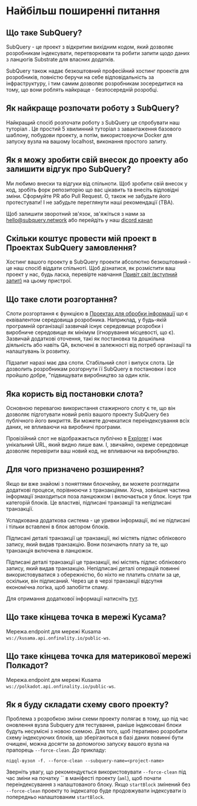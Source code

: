 # Найбільш поширенні питання

## Що таке SubQuery?

SubQuery - це проект з відкритим вихідним кодом, який дозволяє розробникам індексувати, перетворювати та робити запити щодо даних з ланцюгів Substrate для власних додатків.

SubQuery також надає безкоштовний професійний хостинг проектів для розробників, повністю беручи на себе відповідальність за інфраструктуру, і тим самим дозволяє розробникам зосередитися на тому, що вони роблять найкраще - безпосередній розробці.

## Як найкраще розпочати роботу з SubQuery?

Найкращий спосіб розпочати роботу з SubQuery це спробувати наш туторіал <Hello world>. Це простий 5 хвилинний туторіал з завантаження базового шаблону, побудови проекту, а потім, використовуючи Docker для запуску вузла на вашому localhost, виконання простого запиту.

## Як я можу зробити свій внесок до проекту або залишити відгук про SubQuery?

Ми любимо внески та відгуки від спільноти. Щоб зробити свій внесок у код, зробіть форк репозиторію що вас цікавить та внесіть відповідні зміни. Сформуйте PR або Pull Request. О, також не забудьте його протестувати! І не забудьте переглянути наші рекомендації (TBA).

Щоб залишити зворотний зв'язок, зв'яжіться з нами за hello@subquery.network або перейдіть у наш [dicord канал](https://discord.com/invite/78zg8aBSMG)

## Скільки коштує провести мій проект в Проектах SubQuery замовлення?

Хостинг вашого проекту в SubQuery проекти абсолютно безкоштовний - це наш спосіб віддати спільноті. Щоб дізнатися, як розмістити ваш проект у нас, будь ласка, перевірте навчання [Привіт світ (вступний запит)](../quickstart/helloworld-hosted.md) на цьому пристрої.

## Що таке слоти розгортання?

Слоти розгортання є функцією в [Проектах для обробки інформації](https://project.subquery.network) що є еквівалентом середовища розробника. Наприклад, у будь-якій програмній організації зазвичай існує середовище розробки і виробниче середовище як мінімум (ігнорування місцевості, що є). Зазвичай додаткові оточення, такі як постановка та дошкільна діяльність або навіть QA, включені в залежності від потреб організації та налаштувань їх розвитку.

Підзапит наразі має два слоти. Стабільний слот і випуск слота. Це дозволить розробникам розгорнути її SubQuery в постановки і все пройшло добре, "підвищувати виробництво за один клік.

## Яка користь від постановки слота?

Основною перевагою використання стажирного слоту є те, що він дозволяє підготувати новий реліз вашого проекту SubQuery без публічного його викриття. Ви можете дочекатися переіндексування всіх даних, не впливаючи на виробничі програми.

Провізійний слот не відображається публічно в [Explorer](https://explorer.subquery.network/) і має унікальний URL, який видно лише вам. І, звичайно, окреме середовище дозволяє перевірити ваш новий код, не впливаючи на виробництво.

## Для чого призначено розширення?

Якщо ви вже знайомі з поняттями блокчейну, ви можете розглядати додаткові процеси, порівнюючи з транзакціями. Хоча, зовнішня частина інформації знаходиться поза ланцюжком і включається у блок. Існує три категорій блоків. Це властиві, підписані транзакції та непідписані транзакції.

Успадкована додаткова система - це уривки інформації, які не підписані і тільки вставлені в блок автором блоків.

Підписані деталі транзакції це транзакції, які містять підпис облікового запису, який видав транзакцію. Вони позичають плату за те, що транзакція включена в ланцюжок.

Підписані деталі транзакції це транзакції, які містять підпис облікового запису, який видав транзакцію. Непідписані деталі операцій повинні використовуватися з обережністю, бо ніхто не платить сплати за це, оскільки, він підписаний. Через це в черзі транзакції відсутня економічна логіка, щоб запобігти спаму.

Для отримання додаткової інформації натисніть [тут](https://substrate.dev/docs/en/knowledgebase/learn-substrate/extrinsics).

## Що таке кінцева точка в мережі Кусама?

Мережа.endpoint для мережі Kusama `ws://kusama.api.onfinality.io/public-ws`.

## Що таке кінцева точка для материкової мережі Полкадот?

Мережа.endpoint для мережі Kusama `ws://polkadot.api.onfinality.io/public-ws`.

## Як я буду складати схему свого проекту?

Проблема з розробкою зміни схеми проекту полягає в тому, що під час оновлення вузла Subquery для тестування, раніше індексовані блоки будуть несумісні з новою схемою. Для того, щоб ітеративно розробити схему індексуючих блоків, що зберігаються в базі даних повинні бути очищені, можна досягти за допомогою запуску вашого вузла на прапорець `--force-clean`. До прикладу:

```shell
підql-вузол -f. --force-clean --subquery-name=<project-name>
```

Зверніть увагу, що рекомендується використовувати `--force-clean` під час зміни на початку `` в маніфесті проекту (`aml`), щоб почати переіндексування з налаштованого блоку. Якщо `startBlock` змінений без `--force-clean` проекту то індексатор буде продовжувати індексувати із попередньо налаштованим `startBlock`.